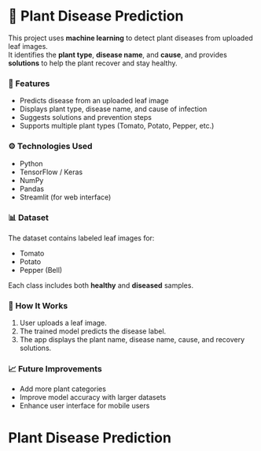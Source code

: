 # 🌿 Plant Disease Prediction

This project uses **machine learning** to detect plant diseases from uploaded leaf images.  
It identifies the **plant type**, **disease name**, and **cause**, and provides **solutions** to help the plant recover and stay healthy.

### 🧠 Features
- Predicts disease from an uploaded leaf image  
- Displays plant type, disease name, and cause of infection  
- Suggests solutions and prevention steps  
- Supports multiple plant types (Tomato, Potato, Pepper, etc.)

### ⚙️ Technologies Used
- Python  
- TensorFlow / Keras  
- NumPy  
- Pandas  
- Streamlit (for web interface)

### 📊 Dataset
The dataset contains labeled leaf images for:
- Tomato  
- Potato  
- Pepper (Bell)  

Each class includes both **healthy** and **diseased** samples.

### 🚀 How It Works
1. User uploads a leaf image.  
2. The trained model predicts the disease label.  
3. The app displays the plant name, disease name, cause, and recovery solutions.

### 📈 Future Improvements
- Add more plant categories  
- Improve model accuracy with larger datasets  
- Enhance user interface for mobile users
# Plant Disease Prediction
